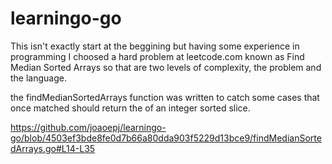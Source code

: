 ﻿# learningo-go
 
 This isn't exactly start at the beggining but having some experience in programming I choosed a hard problem at leetcode.com known as Find Median Sorted Arrays so that are two levels of complexity, the problem and the language.
 
the findMedianSortedArrays function was written to catch some cases that once matched should return the of an integer sorted slice.

https://github.com/joaoepj/learningo-go/blob/4503ef3bde8fe0d7b66a80dda903f5229d13bce9/findMedianSortedArrays.go#L14-L35
